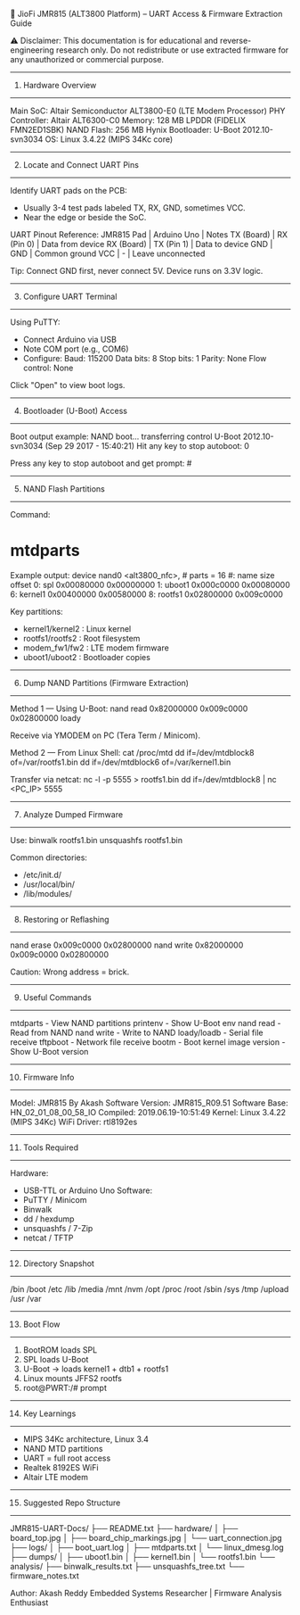 🔧 JioFi JMR815 (ALT3800 Platform) – UART Access & Firmware Extraction Guide

⚠️ Disclaimer:
This documentation is for educational and reverse-engineering research only.
Do not redistribute or use extracted firmware for any unauthorized or commercial purpose.

-----------------------------------------------------------
1. Hardware Overview
-----------------------------------------------------------
Main SoC: Altair Semiconductor ALT3800-E0 (LTE Modem Processor)
PHY Controller: Altair ALT6300-C0
Memory: 128 MB LPDDR (FIDELIX FMN2ED1SBK)
NAND Flash: 256 MB Hynix
Bootloader: U-Boot 2012.10-svn3034
OS: Linux 3.4.22 (MIPS 34Kc core)

-----------------------------------------------------------
2. Locate and Connect UART Pins
-----------------------------------------------------------
Identify UART pads on the PCB:
- Usually 3-4 test pads labeled TX, RX, GND, sometimes VCC.
- Near the edge or beside the SoC.

UART Pinout Reference:
JMR815 Pad   | Arduino Uno | Notes
TX (Board)   | RX (Pin 0)  | Data from device
RX (Board)   | TX (Pin 1)  | Data to device
GND          | GND         | Common ground
VCC          | -           | Leave unconnected

Tip: Connect GND first, never connect 5V. Device runs on 3.3V logic.

-----------------------------------------------------------
3. Configure UART Terminal
-----------------------------------------------------------
Using PuTTY:
- Connect Arduino via USB
- Note COM port (e.g., COM6)
- Configure:
  Baud: 115200
  Data bits: 8
  Stop bits: 1
  Parity: None
  Flow control: None

Click "Open" to view boot logs.

-----------------------------------------------------------
4. Bootloader (U-Boot) Access
-----------------------------------------------------------
Boot output example:
NAND boot... transferring control
U-Boot 2012.10-svn3034 (Sep 29 2017 - 15:40:21)
Hit any key to stop autoboot: 0

Press any key to stop autoboot and get prompt: #

-----------------------------------------------------------
5. NAND Flash Partitions
-----------------------------------------------------------
Command:
  # mtdparts

Example output:
device nand0 <alt3800_nfc>, # parts = 16
 #: name      size       offset
 0: spl       0x00080000 0x00000000
 1: uboot1    0x000c0000 0x00080000
 6: kernel1   0x00400000 0x00580000
 8: rootfs1   0x02800000 0x009c0000

Key partitions:
- kernel1/kernel2 : Linux kernel
- rootfs1/rootfs2 : Root filesystem
- modem_fw1/fw2   : LTE modem firmware
- uboot1/uboot2   : Bootloader copies

-----------------------------------------------------------
6. Dump NAND Partitions (Firmware Extraction)
-----------------------------------------------------------
Method 1 — Using U-Boot:
nand read 0x82000000 0x009c0000 0x02800000
loady

Receive via YMODEM on PC (Tera Term / Minicom).

Method 2 — From Linux Shell:
cat /proc/mtd
dd if=/dev/mtdblock8 of=/var/rootfs1.bin
dd if=/dev/mtdblock6 of=/var/kernel1.bin

Transfer via netcat:
nc -l -p 5555 > rootfs1.bin
dd if=/dev/mtdblock8 | nc <PC_IP> 5555

-----------------------------------------------------------
7. Analyze Dumped Firmware
-----------------------------------------------------------
Use:
binwalk rootfs1.bin
unsquashfs rootfs1.bin

Common directories:
- /etc/init.d/
- /usr/local/bin/
- /lib/modules/

-----------------------------------------------------------
8. Restoring or Reflashing
-----------------------------------------------------------
nand erase 0x009c0000 0x02800000
nand write 0x82000000 0x009c0000 0x02800000

Caution: Wrong address = brick.

-----------------------------------------------------------
9. Useful Commands
-----------------------------------------------------------
mtdparts     - View NAND partitions
printenv     - Show U-Boot env
nand read    - Read from NAND
nand write   - Write to NAND
loady/loadb  - Serial file receive
tftpboot     - Network file receive
bootm        - Boot kernel image
version      - Show U-Boot version

-----------------------------------------------------------
10. Firmware Info
-----------------------------------------------------------
Model: JMR815 By Akash
Software Version: JMR815_R09.51
Software Base: HN_02_01_08_00_58_IO
Compiled: 2019.06.19-10:51:49
Kernel: Linux 3.4.22 (MIPS 34Kc)
WiFi Driver: rtl8192es

-----------------------------------------------------------
11. Tools Required
-----------------------------------------------------------
Hardware:
- USB-TTL or Arduino Uno
Software:
- PuTTY / Minicom
- Binwalk
- dd / hexdump
- unsquashfs / 7-Zip
- netcat / TFTP

-----------------------------------------------------------
12. Directory Snapshot
-----------------------------------------------------------
/bin
/boot
/etc
/lib
/media
/mnt
/nvm
/opt
/proc
/root
/sbin
/sys
/tmp
/upload
/usr
/var

-----------------------------------------------------------
13. Boot Flow
-----------------------------------------------------------
1. BootROM loads SPL
2. SPL loads U-Boot
3. U-Boot → loads kernel1 + dtb1 + rootfs1
4. Linux mounts JFFS2 rootfs
5. root@PWRT:/# prompt

-----------------------------------------------------------
14. Key Learnings
-----------------------------------------------------------
- MIPS 34Kc architecture, Linux 3.4
- NAND MTD partitions
- UART = full root access
- Realtek 8192ES WiFi
- Altair LTE modem

-----------------------------------------------------------
15. Suggested Repo Structure
-----------------------------------------------------------
JMR815-UART-Docs/
├── README.txt
├── hardware/
│   ├── board_top.jpg
│   ├── board_chip_markings.jpg
│   └── uart_connection.jpg
├── logs/
│   ├── boot_uart.log
│   ├── mtdparts.txt
│   └── linux_dmesg.log
├── dumps/
│   ├── uboot1.bin
│   ├── kernel1.bin
│   └── rootfs1.bin
└── analysis/
    ├── binwalk_results.txt
    ├── unsquashfs_tree.txt
    └── firmware_notes.txt

Author: Akash Reddy
Embedded Systems Researcher | Firmware Analysis Enthusiast
